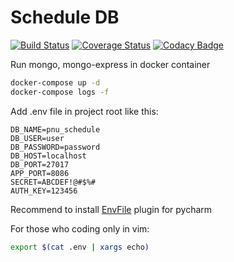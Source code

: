 # Schedule DB

[![Build Status](http://ci.pnu-bot.pp.ua/buildStatus/icon?job=schedule-DB/master)](http://ci.pnu-bot.pp.ua/blue/organizations/jenkins/schedule-DB/activity)
[![Coverage Status](https://coveralls.io/repos/github/thestd/schedule-DB/badge.svg?branch=master)](https://coveralls.io/github/thestd/schedule-DB?branch=master)
[![Codacy Badge](https://api.codacy.com/project/badge/Grade/7467308c638c4501b30e8c53338a6566)](https://www.codacy.com/app/rostIvan/schedule-DB?utm_source=github.com&amp;utm_medium=referral&amp;utm_content=thestd/schedule-DB&amp;utm_campaign=Badge_Grade)

Run mongo, mongo-express in docker container
```bash
docker-compose up -d
docker-compose logs -f
```

Add .env file in project root like this:
```.env
DB_NAME=pnu_schedule
DB_USER=user
DB_PASSWORD=password
DB_HOST=localhost
DB_PORT=27017
APP_PORT=8086
SECRET=ABCDEF!@#$%#
AUTH_KEY=123456
```
Recommend to install 
[EnvFile](https://plugins.jetbrains.com/plugin/7861-envfile) 
plugin for pycharm

For those who coding only in vim:
```bash
export $(cat .env | xargs echo)
```
